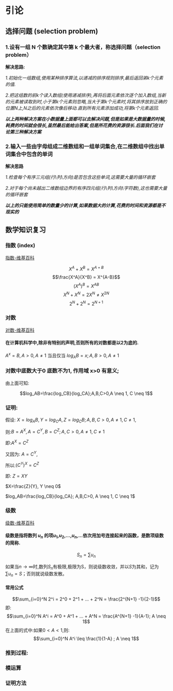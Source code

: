 # 引论
## 选择问题 (selection problem)

### 1.设有一组 N 个数确定其中第 k 个最大者，称选择问题（selection problem）

**解决思路:**

*1.初始化一组数组,使用某种排序算法,以递减的排序规则排序,最后返回弟k个元素的值.*

*2.把这组数的前k个读入数组(使用递减排序),再将后面元素依次逐个加入数组,当新的元素被读取到时,小于第k个元素则忽略,当大于第k个元素时,将其排序放到正确的位置N上,N之后的元素依次像后移动.直到所有元素添加成功,将第k个元素返回.*

***以上两种解决方案在小数据量上面都可以去解决问题,但是如果是大数据量的时候,耗费的时间就会很长,虽然最后能给出答案,但是所花费的资源很长.后面我们在讨论第三种解决方案***

### 2.输入一些由字母组成二维数组和一组单词集合,在二维数组中找出单词集合中包含的单词

**解决思路**

*1.检查每个有序三元组(行\列\方向)是否包含这些单词,这需要大量的循环嵌套*

*2.对于每个尚未越出二维数组边界的有序四元组(行\列\方向\字符数),这也需要大量的循环嵌套*

***以上的只能使用简单的数量少的计算,如果数据大的计算,花费的时间和资源都是不现实的***

## 数学知识复习 

### 指数 (index)
[指数-维基百科](https://zh.wikipedia.org/wiki/%E6%8C%87%E6%95%B0)

$$X^A + X^B = X^{A+B}$$
$$\frac{X^A}{X^B} = X^{A-B}$$
$$(X^A)^B = X^{AB}$$
$$X^N + X^N = 2X^N  \neq X^{2N}$$
$$2^N + 2^N = 2^{N+1}$$

### 对数
[对数-维基百科](https://zh.wikipedia.org/wiki/%E5%AF%B9%E6%95%B0)
#### 在计算机科学中,除非有特别的声明,否则所有的对数都是以2为底的.

$A^x = B, A > 0, A \neq 1$ 当且仅当 $log_AB= x; A,B > 0, A \neq 1$

### 对数中底数大于0 底数不为1, 作用域 x>0 有意义;
由上面可知:

$$log_AB=\frac{log_CB}{log_CA};A,B,C>0,A \neq 1, C \neq 1$$

### 证明:

假设: $X = log_AB, Y = log_CA, Z = log_CB; A,B,C > 0, A \neq 1, C \neq 1$,

则:$B = A^X, A = C^Y,  B =C^Z; A,C > 0, A \neq 1, C \neq 1$

即:$A^X = C^Z$

又因为: $A = C^Y$,

所以:$({C^Y})^X = C^Z$

即: $Z = XY$

$X=\frac{Z}{Y}, Y \neq 0$

$log_AB=\frac{log_CB}{log_CA}; A,B,C>0, A \neq 1, C \neq 1$


### 级数
[级数-维基百科](https://zh.wikipedia.org/wiki/%E7%BA%A7%E6%95%B0)

#### 级数是指将数列 $u_n$ 的项$u_1$,$u_2$,…,$u_n$,…依次用加号连接起来的函数，是数项级数的简称.

$$S_n = \sum u_n$$

如果当$n\rightarrow\infty$时,数列$S_n$有极限,极限为S，则说级数收敛，并以$S$为其和，记为$\sum u_n = S$；否则就说级数发散。

#### 常用公式
$$\sum_{i=0}^N 2^i = 2^0 + 2^1 + ... +  2^N = \frac{2^{N+1} -1}{2-1}$$
即:
$$\sum_{i=0}^N A^i = A^0 + A^1 + ... +  A^N = \frac{A^{N+1} -1}{A-1}; A \neq 1$$
在上面的式中:如果$0<A<1$,则:
$$\sum_{i=0}^N A^i \leq \frac{1}{1-A} ; A \neq 1$$

### 推到过程:



### 模运算

### 证明方法

